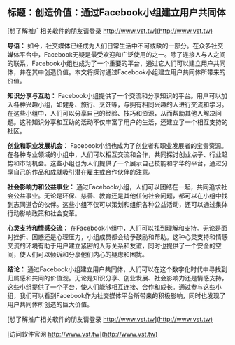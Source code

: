 ## **标题：创造价值：通过Facebook小组建立用户共同体**

[想了解推广相关软件的朋友请登录 http://www.vst.tw](http://www.vst.tw)

**导语：**
如今，社交媒体已经成为人们日常生活中不可或缺的一部分。在众多社交媒体平台中，Facebook无疑是最受欢迎和广泛使用的之一。除了连接人与人之间的联系，Facebook小组也成为了一个重要的平台，通过它人们可以建立用户共同体，并在其中创造价值。本文将探讨通过Facebook小组建立用户共同体所带来的价值。

**知识分享与互助：**
Facebook小组提供了一个交流和分享知识的平台。用户可以加入各种兴趣小组，如健身、旅行、烹饪等，与拥有相同兴趣的人进行交流和学习。在这些小组中，人们可以分享自己的经验、技巧和资源，从而帮助其他人解决问题。这种知识分享和互助的活动不仅丰富了用户的生活，还建立了一个相互支持的社区。

**创业和职业发展机会：**
Facebook小组也成为了创业者和职业发展者的宝贵资源。在各种专业领域的小组中，人们可以相互交流和合作，共同探讨创业点子、行业趋势和市场机会。这些小组也为人们提供了一个展示自己技能和才华的平台，通过分享自己的作品和成就吸引潜在雇主或合作伙伴的注意。

**社会影响力和公益事业：**
通过Facebook小组，人们可以团结在一起，共同追求社会公益事业。无论是环保、慈善、教育还是其他任何社会问题，都可以在小组中找到志同道合的伙伴。这些小组不仅可以策划和组织各种公益活动，还可以通过集体行动影响政策和社会变革。

**心灵支持和情感交流：**
在Facebook小组中，人们可以找到理解和支持。无论是面对挫折、困惑还是心理压力，小组成员都会给予鼓励和帮助。这种心灵支持和情感交流的环境有助于用户建立紧密的人际关系和友谊，同时也提供了一个安全的空间，使人们可以倾诉和分享他们内心的疑虑和困扰。

**结论：**
通过Facebook小组建立用户共同体，人们可以在这个数字化时代中寻找到归属感和共同的价值观。无论是知识分享、创业发展、社会影响力还是情感支持，这些小组提供了一个平台，使人们能够相互连接、合作和成长。通过参与这些小组，我们可以看到Facebook作为社交媒体平台所带来的积极影响，同时也发现了用户共同体所创造的巨大价值。

[想了解推广相关软件的朋友请登录 http://www.vst.tw](http://www.vst.tw)


[访问软件官网 http://www.vst.tw](http://www.vst.tw)
